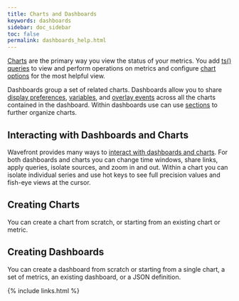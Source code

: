 ```yaml
---
title: Charts and Dashboards
keywords: dashboards
sidebar: doc_sidebar
toc: false
permalink: dashboards_help.html
---
```

[Charts](https://community.wavefront.com/docs/DOC-1064) are the primary way you view the status of your metrics. You add [ts() queries](https://community.wavefront.com/docs/DOC-1019)
to view and perform operations on metrics and configure [chart options](https://community.wavefront.com/docs/DOC-1158) for the most helpful view.

Dashboards group a set of related charts. Dashboards allow you to share [display preferences](https://community.wavefront.com/docs/DOC-1068#jive_content_id_Setting_Dashboard_Preferences), [variables](https://community.wavefront.com/docs/DOC-1062), and [overlay events](https://community.wavefront.com/docs/DOC-1063) across all the charts contained in the dashboard.  Within dashboards use can use [sections](https://community.wavefront.com/docs/DOC-1068#jive_content_id_Configuring_Dashboard_Sections)
to further organize charts.

## Interacting with Dashboards and Charts

Wavefront provides many ways to [interact with dashboards and charts](https://community.wavefront.com/docs/DOC-1067). For both dashboards and charts you can change time windows, share links, apply queries, isolate sources, and zoom in and out. Within a chart you can isolate individual series and use hot keys to see full precision values and fish-eye views at the cursor. 

## Creating Charts

You can create a chart from scratch, or starting from an existing chart or metric.

## Creating Dashboards

You can create a dashboard from scratch or starting from a single chart, a set of metrics, an existing dashboard, or a JSON definition.

{% include links.html %}
